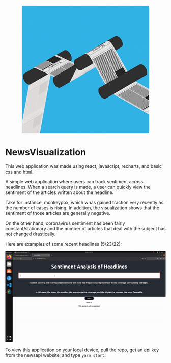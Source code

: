 

<p align="center">
  <img src="https://github.com/seamusgould/FastViz/blob/main/fastviz/src/giphy.gif" />
</p>

# NewsVisualization

This web application was made using react, javascript, recharts, and basic css and html.

A simple web application where users can track sentiment across headlines.  When a search query is made, a user can quickly view the sentiment of the articles written about the headline.

Take for instance, monkeypox, which whas gained traction very recently as the number of cases is rising.  In addition, the visualization shows that the sentiment of those articles are generally negative.

On the other hand, coronavirus sentiment has been fairly constant/stationary and the number of articles that deal with the subject has not changed drastically.

Here are examples of some recent headlines (5/23/22):

<p align="center">
  <img src="https://github.com/seamusgould/FastViz/blob/main/fastviz/example.gif" />
</p>

To view this application on your local device, pull the repo, get an api key from the newsapi website, and type `yarn start`.
